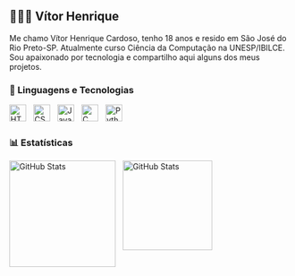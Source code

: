 ## 👨🏻‍💻 Vítor Henrique


Me chamo Vítor Henrique Cardoso, tenho 18 anos e resido em São José do Rio Preto-SP.
 Atualmente curso Ciência da Computação na UNESP/IBILCE.
 Sou apaixonado por tecnologia e compartilho aqui alguns dos meus projetos.

### 🤖 Linguagens e Tecnologias

<img 
    align="left" 
    alt="HTML"
    title="HTML" 
    width="30px" 
    style="padding-right: 10px;" 
    src="https://cdn.jsdelivr.net/gh/devicons/devicon@latest/icons/html5/html5-original.svg" 
/>
<img 
    align="left" 
    alt="CSS" 
    title="CSS"
    width="30px" 
    style="padding-right: 10px;" 
    src="https://cdn.jsdelivr.net/gh/devicons/devicon@latest/icons/css3/css3-original.svg" 
/>
<img 
    align="left" 
    alt="JavaScript" 
    title="JavaScript"
    width="30px" 
    style="padding-right: 10px;" 
    src="https://cdn.jsdelivr.net/gh/devicons/devicon@latest/icons/javascript/javascript-original.svg" 
/>

<img 
    align="left" 
    alt="C Language" 
    title="C Language"
    width="30px" 
    style="padding-right: 10px;" 
    src="https://cdn.jsdelivr.net/gh/devicons/devicon@latest/icons/c/c-original.svg"    
/>

<img 
    align="left" 
    alt="Python Language" 
    title="Python Language"
    width="30px" 
    style="padding-right: 10px;" 
    src="https://cdn.jsdelivr.net/gh/devicons/devicon@latest/icons/python/python-original.svg"    
/>


<br/>
<br/>

### 📊 Estatísticas

<p>
  <img 
    align="left" 
    alt="GitHub Stats" 
    height="190" 
    style="padding-right: 10px;" 
    src="https://github-readme-stats.vercel.app/api?username=vitorhenriquec0&show_icons=true&theme=github_dark&include_all_commits=true&locale=pt-br" 
  />

<img 
      align="left" 
      alt="GitHub Stats" 
      height="160"
      src="https://github-readme-stats.vercel.app/api/top-langs/?username=vitorhenriquec0&theme=github_dark&layout=compact&custom_title=Tecnologias&langs_count=8" 
  />

</p>
